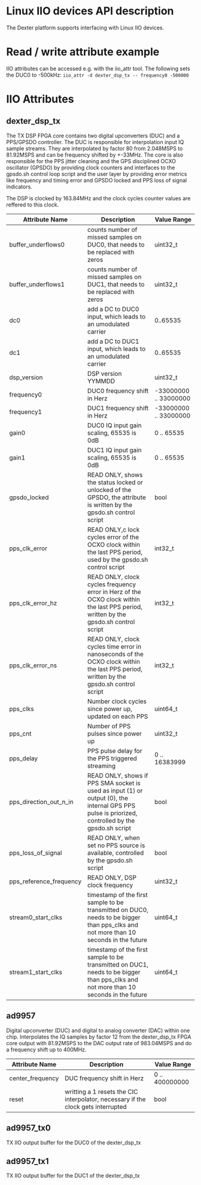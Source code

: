 # Linux IIO devices API description
The Dexter platform supports interfacing with Linux IIO devices.

# Read / write attribute example
IIO attributes can be accessed e.g. with the iio_attr tool. The following sets the DUC0 to -500kHz:
`iio_attr -d dexter_dsp_tx -- frequency0 -500000`

# IIO Attributes
## dexter_dsp_tx
The TX DSP FPGA core contains two digital upconverters (DUC) and a PPS/GPSDO controller. The DUC is responsible for interpolation input IQ sample streams. They are interpolated by factor 80 from 2.048MSPS to 81.92MSPS and can be frequency shifted by +-33MHz.
The core is also responsible for the PPS jitter cleaning and the GPS disciplined OCXO oscillator (GPSDO) by providing clock counters and interfaces to the gpsdo.sh control loop script and the user layer by providing error metrics like frequency and timing error and GPSDO locked and PPS loss of signal indicators.

The DSP is clocked by 163.84MHz and the clock cycles counter values are reffered to this clock. 

| Attribute Name | Description | Value Range |
|----------------|-------------| ------------|
| buffer_underflows0 | counts number of missed samples on DUC0, that needs to be replaced with zeros | uint32_t |
| buffer_underflows1 | counts number of missed samples on DUC1, that needs to be replaced with zeros | uint32_t |
| dc0 | add a DC to DUC0 input, which leads to an umodulated carrier | 0..65535 |
| dc1 | add a DC to DUC1 input, which leads to an umodulated carrier | 0..65535 |
| dsp_version | DSP version YYMMDD | uint32_t |
| frequency0 | DUC0 frequency shift in Herz | -33000000 .. 33000000 |
| frequency1 | DUC1 frequency shift in Herz | -33000000 .. 33000000 |
| gain0 | DUC0 IQ input gain scaling, 65535 is 0dB | 0 .. 65535 |
| gain1 | DUC1 IQ input gain scaling, 65535 is 0dB | 0 .. 65535 |
| gpsdo_locked | READ ONLY, shows the status locked or unlocked of the GPSDO, the attribute is written by the gpsdo.sh control script | bool |
| pps_clk_error | READ ONLY,c lock cycles error of the OCXO clock within the last PPS period, used by the gpsdo.sh control script | int32_t |
| pps_clk_error_hz | READ ONLY, clock cycles frequency error in Herz of the OCXO clock within the last PPS period, written by the gpsdo.sh control script | int32_t |
| pps_clk_error_ns | READ ONLY, clock cycles time error in nanoseconds of the OCXO clock within the last PPS period, written by the gpsdo.sh control script  | int32_t |
| pps_clks | Number clock cycles since power up, updated on each PPS | uint64_t |
| pps_cnt | Number of PPS pulses since power up | uint32_t |
| pps_delay | PPS pulse delay for the PPS triggered streaming | 0 .. 16383999 |
| pps_direction_out_n_in | READ ONLY, shows if PPS SMA socket is used as input (1) or output (0), the internal GPS PPS pulse is priorized, controlled by the gpsdo.sh script | bool |
| pps_loss_of_signal | READ ONLY, when set no PPS source is available, controlled by the gpsdo.sh script | bool |
| pps_reference_frequency | READ ONLY, DSP clock frequency | uint32_t |
| stream0_start_clks | timestamp of the first sample to be transmitted on DUC0, needs to be bigger than pps_clks and not more than 10 seconds in the future | uint64_t |
| stream1_start_clks | timestamp of the first sample to be transmitted on DUC1, needs to be bigger than pps_clks and not more than 10 seconds in the future | uint64_t |

## ad9957
Digital upconverter (DUC) and digital to analog converter (DAC) within one chip. Interpolates the IQ samples by factor 12 from the dexter_dsp_tx FPGA core output with 81.92MSPS to the DAC output rate of 983.04MSPS and do a frequency shift up to 400MHz. 

| Attribute Name | Description | Value Range |
|----------------|-------------| ------------|
| center_frequency | DUC frequency shift in Herz | 0 .. 400000000 |
| reset | writting a 1 resets the CIC interpolator, necessary if the clock gets interrupted | bool |

## ad9957_tx0
TX IIO output buffer for the DUC0 of the dexter_dsp_tx

## ad9957_tx1
TX IIO output buffer for the DUC1 of the dexter_dsp_tx
